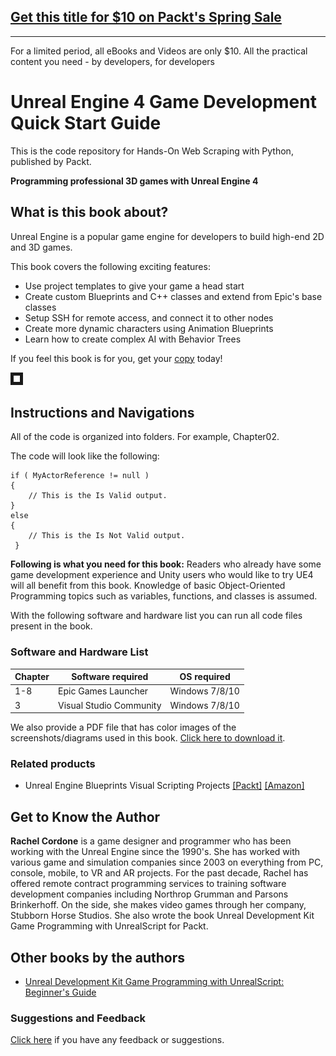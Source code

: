 ## [Get this title for $10 on Packt's Spring Sale](https://www.packt.com/B12941?utm_source=github&utm_medium=packt-github-repo&utm_campaign=spring_10_dollar_2022)
-----
For a limited period, all eBooks and Videos are only $10. All the practical content you need \- by developers, for developers

# Unreal Engine 4 Game Development Quick Start Guide

This is the code repository for Hands-On Web Scraping with Python, published by Packt.

**Programming professional 3D games with Unreal Engine 4**

## What is this book about?
Unreal Engine is a popular game engine for developers to build high-end 2D and 3D games.

This book covers the following exciting features:
* Use project templates to give your game a head start
* Create custom Blueprints and C++ classes and extend from Epic's base classes
* Setup SSH for remote access, and connect it to other nodes
* Create more dynamic characters using Animation Blueprints
* Learn how to create complex AI with Behavior Trees

If you feel this book is for you, get your [copy](https://www.amazon.com/dp/1789950686) today!

<a href="https://www.packtpub.com/?utm_source=github&utm_medium=banner&utm_campaign=GitHubBanner"><img src="https://raw.githubusercontent.com/PacktPublishing/GitHub/master/GitHub.png" 
alt="https://www.packtpub.com/" border="5" /></a>


## Instructions and Navigations
All of the code is organized into folders. For example, Chapter02.

The code will look like the following:
```
if ( MyActorReference != null )
{
    // This is the Is Valid output.
}
else
{
    // This is the Is Not Valid output.
 }
```

**Following is what you need for this book:**
Readers who already have some game development experience and Unity users who would like to try UE4 will all benefit from this book. Knowledge of basic Object-Oriented Programming topics such as variables, functions, and classes is assumed.

With the following software and hardware list you can run all code files present in the book.

### Software and Hardware List

| Chapter  | Software required       | OS required       |
| -------- | ------------------------| ----------------- |
| 1-8      | Epic Games Launcher     | Windows 7/8/10    |
| 3        | Visual Studio Community | Windows 7/8/10    |



We also provide a PDF file that has color images of the screenshots/diagrams used in this book. [Click here to download it](https://www.packtpub.com/sites/default/files/downloads/9781789950687_ColorImages.pdf).



### Related products <Other books you may enjoy>
* Unreal Engine Blueprints Visual Scripting Projects [[Packt]](https://www.packtpub.com/game-development/unreal-engine-blueprints-visual-scripting-projects?utm_source=github&utm_medium=repository&utm_campaign=9781789532425) [[Amazon]](https://www.amazon.com/dp/1789532426)


## Get to Know the Author
**Rachel Cordone**
is a game designer and programmer who has been working with the Unreal Engine since the 1990's. She has worked with various game and simulation companies since 2003 on everything from PC, console, mobile, to VR and AR projects. For the past decade, Rachel has offered remote contract programming services to training software development companies including Northrop Grumman and Parsons Brinkerhoff. On the side, she makes video games through her company, Stubborn Horse Studios. She also wrote the book Unreal Development Kit Game Programming with UnrealScript for Packt.


## Other books by the authors
* [Unreal Development Kit Game Programming with UnrealScript: Beginner's Guide](https://www.packtpub.com/game-development/unreal-development-kit-game-programming-unrealscript-beginners-guide?utm_source=github&utm_medium=repository&utm_campaign=9781849691925)


### Suggestions and Feedback
[Click here](https://docs.google.com/forms/d/e/1FAIpQLSdy7dATC6QmEL81FIUuymZ0Wy9vH1jHkvpY57OiMeKGqib_Ow/viewform) if you have any feedback or suggestions.
